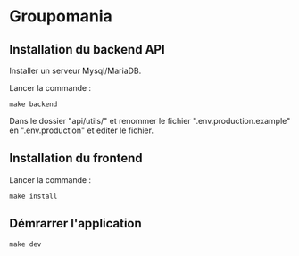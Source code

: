 # Groupomania

## Installation du backend API

Installer un serveur Mysql/MariaDB.

Lancer la commande :

```
make backend
```

Dans le dossier "api/utils/" et renommer le fichier ".env.production.example" en ".env.production" et editer le fichier.

## Installation du frontend

Lancer la commande :

```
make install
```

## Démrarrer l'application

```
make dev
```
